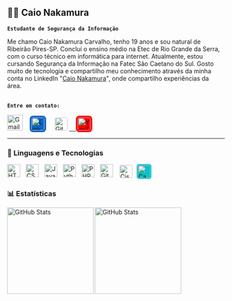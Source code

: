 ## 👦🏾 Caio Nakamura 

**`Estudante de Segurança da Informação`**

Me chamo Caio Nakamura Carvalho, tenho 19 anos e sou natural de Ribeirão Pires-SP. Concluí o ensino médio na Etec de Rio Grande da Serra, com o curso técnico em informática para internet. Atualmente, estou cursando Segurança da Informação na Fatec São Caetano do Sul. Gosto muito de tecnologia e compartilho meu conhecimento através da minha conta no LinkedIn "[Caio Nakamura](https://www.linkedin.com/in/caio-nakamura-212648269)", onde compartilho experiências da área.
<br><br>

**`Entre em contato:`**
<p align="left">
    <a href="malito:caionakamuraa.20@gmail.com" title="Gmail">
    <img src="https://logo.svgcdn.com/l/google-gmail.svg" alt="Gmail" style="width: 36px; height: 36px;" /></a>
&nbsp;&nbsp;
    <a href="https://www.linkedin.com/in/caio-nakamura-212648269" title="LinkedIn">
    <img src="https://cdn.jsdelivr.net/gh/simple-icons/simple-icons/icons/linkedin.svg" width="30" height="30" alt="LinkedIn"               style="background-color:#0A66C2; padding:4px; border-radius:8px;"></a>
&nbsp;&nbsp;
    <a href="https://github.com/CaioNakamura?tab=repositories">
    <img src="https://www.svgrepo.com/show/512317/github-142.svg" width="30" height="30" alt="GitHub"
    style="background-color: white; padding:4px; border-radius:8px;">
&nbsp;&nbsp;
    <a href="https://www.youtube.com/@CaionakamuraJP" title="YouTube">
    <img src="https://cdn.jsdelivr.net/gh/simple-icons/simple-icons/icons/youtube.svg" width="30" height="30" alt="YouTube"
    style="background-color:#FF0000; padding:4px; border-radius:8px;">
</a>
</p>

---

### 🤖 Linguagens e Tecnologias

<img 
    align="left" 
    alt="HTML"
    title="HTML" 
    width="30px" 
    style="padding-right: 10px;" 
    src="https://cdn.jsdelivr.net/gh/devicons/devicon@latest/icons/html5/html5-original.svg" 
/>
<img 
    align="left" 
    alt="CSS" 
    title="CSS"
    width="30px" 
    style="padding-right: 10px;" 
    src="https://cdn.jsdelivr.net/gh/devicons/devicon@latest/icons/css3/css3-original.svg" 
/>
<img 
    align="left" 
    alt="JavaScript" 
    title="JavaScript"
    width="30px" 
    style="padding-right: 10px;" 
    src="https://cdn.jsdelivr.net/gh/devicons/devicon@latest/icons/javascript/javascript-original.svg" 
/>
<img 
    align="left" 
    alt="Python" 
    title="Python"
    width="30px" 
    style="padding-right: 10px;" 
    src="https://cdn.jsdelivr.net/gh/devicons/devicon@latest/icons/python/python-original.svg" 
/>
<img 
    align="left" 
    alt="PHP" 
    title="PHP"
    width="30px" 
    style="padding-right: 10px;" 
    src="https://cdn.jsdelivr.net/gh/devicons/devicon@latest/icons/php/php-original.svg" 
/>
<img 
    align="left" 
    alt="Git" 
    title="Git"
    width="30px" 
    style="padding-right: 10px;" 
    src="https://cdn.jsdelivr.net/gh/devicons/devicon@latest/icons/git/git-original.svg" 
/>
<img 
    align="left" 
    alt="Cisco"
    title="Cisco Network" 
    width="30px" 
    style="background-color: white; padding:2px; border-radius:5px; margin-right:8px;"
    src="https://cdn.jsdelivr.net/gh/simple-icons/simple-icons/icons/cisco.svg"
/>
<img 
    align="left" 
    alt="Canva"
    title="Canva" 
    width="30px" 
    style="background-color:#00C4CC; padding:2px; border-radius:5px; margin-right:8px;" 
    src="https://cdn.jsdelivr.net/gh/simple-icons/simple-icons/icons/canva.svg" 
/>

<br/>
<br/>

### 📊 Estatísticas

<p>
  <img
  align="left"
  alt="GitHub Stats"
  height="200"
  src="https://github-readme-stats.vercel.app/api?username=CaioNakamura&show_icons=true&theme=tokyonight&custom_title=Minhas%20Estat%C3%ADsticas"
/>

<img 
      align="left" 
      alt="GitHub Stats" 
      height="200" 
      src="https://github-readme-stats.vercel.app/api/top-langs/?username=CaioNakamura&theme=tokyonight&layout=compact&custom_title=Tecnologias&langs_count=9" 
  />

</p>
